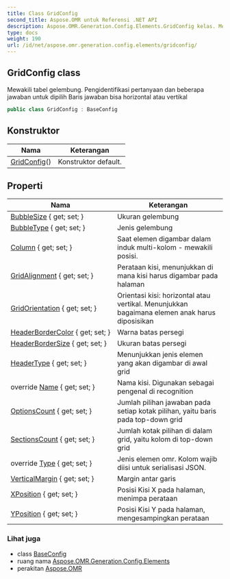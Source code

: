 ```yaml
---
title: Class GridConfig
second_title: Aspose.OMR untuk Referensi .NET API
description: Aspose.OMR.Generation.Config.Elements.GridConfig kelas. Mewakili tabel gelembung. Pengidentifikasi pertanyaan dan beberapa jawaban untuk dipilih Baris jawaban bisa horizontal atau vertikal
type: docs
weight: 190
url: /id/net/aspose.omr.generation.config.elements/gridconfig/
---
```

## GridConfig class

Mewakili tabel gelembung. Pengidentifikasi pertanyaan dan beberapa jawaban untuk dipilih Baris jawaban bisa horizontal atau vertikal

```csharp
public class GridConfig : BaseConfig
```

## Konstruktor

| Nama | Keterangan |
| --- | --- |
| [GridConfig](gridconfig/)() | Konstruktor default. |

## Properti

| Nama | Keterangan |
| --- | --- |
| [BubbleSize](../../aspose.omr.generation.config.elements/gridconfig/bubblesize/) { get; set; } | Ukuran gelembung |
| [BubbleType](../../aspose.omr.generation.config.elements/gridconfig/bubbletype/) { get; set; } | Jenis gelembung |
| [Column](../../aspose.omr.generation.config.elements/gridconfig/column/) { get; set; } | Saat elemen digambar dalam induk multi-kolom - mewakili posisi. |
| [GridAlignment](../../aspose.omr.generation.config.elements/gridconfig/gridalignment/) { get; set; } | Perataan kisi, menunjukkan di mana kisi harus digambar pada halaman |
| [GridOrientation](../../aspose.omr.generation.config.elements/gridconfig/gridorientation/) { get; set; } | Orientasi kisi: horizontal atau vertikal. Menunjukkan bagaimana elemen anak harus diposisikan |
| [HeaderBorderColor](../../aspose.omr.generation.config.elements/gridconfig/headerbordercolor/) { get; set; } | Warna batas persegi |
| [HeaderBorderSize](../../aspose.omr.generation.config.elements/gridconfig/headerbordersize/) { get; set; } | Ukuran batas persegi |
| [HeaderType](../../aspose.omr.generation.config.elements/gridconfig/headertype/) { get; set; } | Menunjukkan jenis elemen yang akan digambar di awal grid |
| override [Name](../../aspose.omr.generation.config.elements/gridconfig/name/) { get; set; } | Nama kisi. Digunakan sebagai pengenal di recognition |
| [OptionsCount](../../aspose.omr.generation.config.elements/gridconfig/optionscount/) { get; set; } | Jumlah pilihan jawaban pada setiap kotak pilihan, yaitu baris pada top-down grid |
| [SectionsCount](../../aspose.omr.generation.config.elements/gridconfig/sectionscount/) { get; set; } | Jumlah kotak pilihan di dalam grid, yaitu kolom di top-down grid |
| override [Type](../../aspose.omr.generation.config.elements/gridconfig/type/) { get; set; } | Jenis elemen omr. Kolom wajib diisi untuk serialisasi JSON. |
| [VerticalMargin](../../aspose.omr.generation.config.elements/gridconfig/verticalmargin/) { get; set; } | Margin antar garis |
| [XPosition](../../aspose.omr.generation.config.elements/gridconfig/xposition/) { get; set; } | Posisi Kisi X pada halaman, menimpa perataan |
| [YPosition](../../aspose.omr.generation.config.elements/gridconfig/yposition/) { get; set; } | Posisi Kisi Y pada halaman, mengesampingkan perataan |

### Lihat juga

* class [BaseConfig](../../aspose.omr.generation.config/baseconfig/)
* ruang nama [Aspose.OMR.Generation.Config.Elements](../../aspose.omr.generation.config.elements/)
* perakitan [Aspose.OMR](../../)


